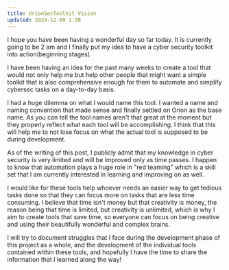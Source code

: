 ```yaml
---
title: OrionSecToolkit Vision
updated: 2024-12-09 1:38
---
```

I hope you have been having a wonderful day so far today. It is currently going to be 2 am and I finally put my idea to have a cyber security toolkit into action(beginning stages).

I have been having an idea for the past many weeks to  create a tool that would not only help me but help other people that might want a simple toolkit that is also comprehensive enough for them to automate and simplify cybersec tasks on a day-to-day basis.

I had a huge dilemma on what I would name this tool. I wanted a name and naming convention that made sense and finally settled on Orion as the base name. As you can tell the tool names aren't that great at the moment but they properly reflect what each tool will be accomplishing. I think that this will help me to not lose focus on what the actual tool is supposed to be during development.

As of the writing of this post, I publicly admit that my knowledge in cyber security is very limited and will be improved only as time passes. I happen to know that automation plays a huge role in "red teaming" which is a skill set that I am currently interested in learning and improving on as well.

I would like for these tools help whoever needs an easier way to get tedious tasks done so that they can focus more on tasks that are less time consuming. I believe that time isn't money but that creativity is money, the reason being that time is limited, but creativity is unlimited, which is why I aim to create tools that save time, so everyone can focus on being creative and using their beautifully wonderful and complex brains.

I will try to document struggles that I face during the development phase of this project as a whole, and the development of the individual tools contained within these tools, and hopefully I have the time to share the information that I learned along the way!